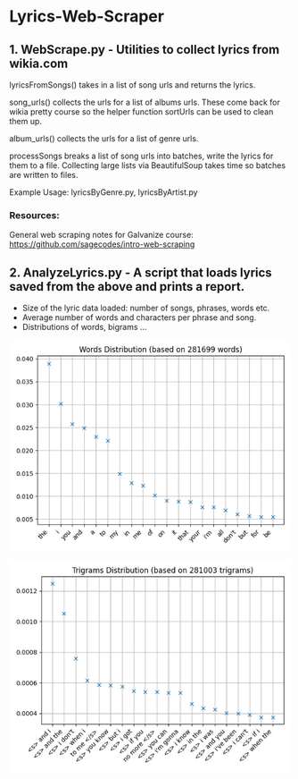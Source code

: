 # Lyrics-Web-Scraper

## 1. WebScrape.py - Utilities to collect lyrics from wikia.com 
lyricsFromSongs() takes in a list of song urls and returns the lyrics.

song_urls() collects the urls for a list of albums urls. These come back for wikia pretty course so the helper function sortUrls can be used to clean them up.

album_urls() collects the urls for a list of genre urls.

processSongs breaks a list of song urls into batches, write the lyrics for them to a file.
Collecting large lists via BeautifulSoup takes time so batches are written to files.

Example Usage: lyricsByGenre.py, lyricsByArtist.py

### Resources:
General web scraping notes for Galvanize course: https://github.com/sagecodes/intro-web-scraping

## 2. AnalyzeLyrics.py - A script that loads lyrics saved from the above and prints a report.
- Size of the lyric data loaded: number of songs, phrases, words etc.
- Average number of words and characters per phrase and song.
- Distributions of words, bigrams ...

![Words Distribution](https://github.com/ROB1NSON/Lyrics-Web-Scraper/blob/master/American_Folk-Part_dist_words.png)

![Trigrams Distribution](https://github.com/ROB1NSON/Lyrics-Web-Scraper/blob/master/American_Folk-Part_dist_trigrams.png)

[//]: # (## Next steps)
[//]: # (Generate song lyrics.  Consider constraining via forcing rhyming words every 1.5 phrases. Forward - Backward RNN)
